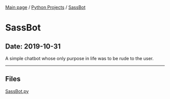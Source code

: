 [Main page](/) / [Python Projects](/python) / [SassBot](/python/2019-10-31_SassBot)

# SassBot

## Date: 2019-10-31

A simple chatbot whose only purpose in life was to be rude to the user.

-----

## Files

[SassBot.py](SassBot.py)